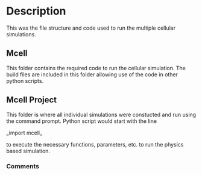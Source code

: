 # Description
This was the file structure and code used to run the multiple cellular simulations.

## Mcell
This folder contains the required code to run the cellular simulation. The build files are included
in this folder allowing use of the code in other python scripts.

## Mcell Project
This folder is where all individual simulations were constucted and run using the command prompt. 
Python script would start with the line
<p> 
  _import mcell_ 
</p>
to execute the necessary functions, parameters, etc. to run the physics based simulation. 

### Comments
